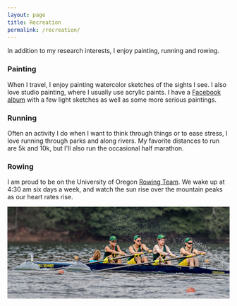 ```yaml
---
layout: page
title: Recreation
permalink: /recreation/
---
```


In addition to my research interests, I enjoy painting, running and rowing.

### Painting

When I travel, I enjoy painting watercolor sketches of the sights I see. I also love studio painting, where I usually use acrylic paints. I have a [Facebook album](https://www.facebook.com/media/set/?set=a.10202558628021541.1073741850.1071404900&type=1&l=d90041d14b) with a few light sketches as well as some more serious paintings.

### Running

Often an activity I do when I want to think through things or to ease stress, I love running through parks and along rivers. My favorite distances to run are 5k and 10k, but I'll also run the occasional half marathon.

### Rowing

I am proud to be on the University of Oregon [Rowing Team](https://www.uorowing.org). We wake up at 4:30 am six days a week, and watch the sun rise over the mountain peaks as our heart rates rise.

![Oregon's Lightweight 4+ at Nationals](/images/rowing.jpg)
